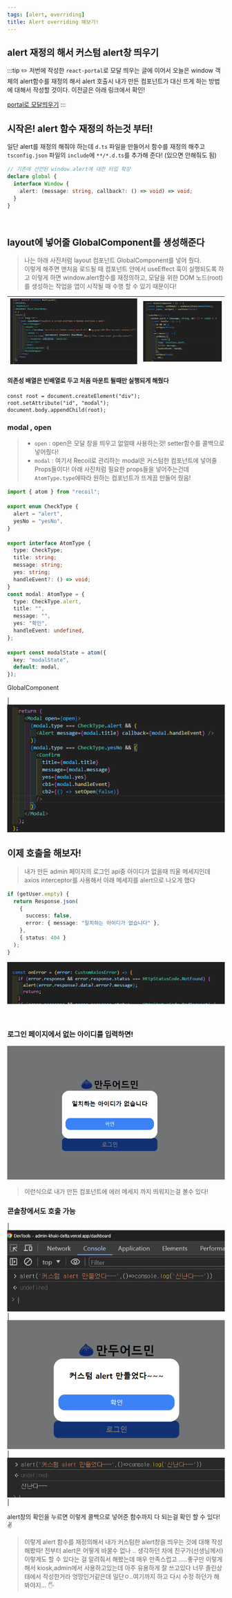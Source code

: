 ```yaml
---
tags: [alert, overriding]
title: Alert overriding 해보기!
---
```


## alert 재정의 해서 커스텀 alert창 띄우기

:::tip ✏️
저번에 작성한 `react-portal`로 모달 띄우는 글에 이어서 오늘은 window 객체의 alert함수를 재정의 해서 alert 호출시 내가 만든 컴포넌트가 대신 뜨게 하는 방법에 대해서 작성할 것이다. 이전글은 아래 링크에서 확인!

[portal로 모달띄우기](/docs/공책/Portal.md)
:::

## 시작은! alert 함수 재정의 하는것 부터!

일단 alert를 재정의 해줘야 하는데 `d.ts` 파일을 만들어서 함수를 재정의 해주고 `tsconfig.json` 파일의 `include`에 `**/*.d.ts`를 추가해 준다! (있으면 안해줘도 됨)

```ts title=".d.ts"
// 기존에 선언된 window.alert에 대한 타입 확장
declare global {
  interface Window {
    alert: (message: string, callback?: () => void) => void;
  }
}
```

<br />

## layout에 넣어줄 GlobalComponent를 생성해준다

> 나는 아래 사진처럼 layout 컴포넌트 GlobalComponent를 넣어 줬다. <br />
> 이렇게 해주면 맨처음 로드될 때 컴포넌트 안에서 useEffect 훅이 실행되도록 하고 이렇게 하면 window.alert함수를 재정의하고, 모달을 위한 DOM 노드(root)를 생성하는 작업을 앱이 시작될 때 수행 할 수 있기 때문이다!

| ![alt text](./img/alert.png) | ![alt text](./img/alert1.png) |
| ---------------------------- | ----------------------------- |

#### 의존성 배열은 빈배열로 두고 처음 마운트 될때만 실행되게 해줬다

```tsx title='globalComponent의 useEffect안에서 root 만드는 방법'
const root = document.createElement("div");
root.setAttribute("id", "modal");
document.body.appendChild(root);
```

### modal , open

> - `open` : open은 모달 창을 띄우고 없얼때 사용하는것! setter함수를 콜백으로 넣어줬다!
> - `modal` : 여기서 Recoil로 관리하는 modal은 커스텀한 컴포넌트에 넣어줄 Props들이다! 아래 사진처럼 필요한 props들을 넣어주는건데 `AtomType.type`에따라 원하는 컴포넌트가 뜨게끔 만들어 줬음!
>   <br />

```ts title='atom.ts'
import { atom } from "recoil";

export enum CheckType {
  alert = "alert",
  yesNo = "yesNo",
}

export interface AtomType {
  type: CheckType;
  title: string;
  message: string;
  yes: string;
  handleEvent?: () => void;
}
const modal: AtomType = {
  type: CheckType.alert,
  title: "",
  message: "",
  yes: "확인",
  handleEvent: undefined,
};

export const modalState = atom({
  key: "modalState",
  default: modal,
});
```

GlobalComponent

| ![alt text](./img/alert2.png)

## 이제 호출을 해보자!

> 내가 만든 admin 페이지의 로그인 api중 아이디가 없을때 띄울 메세지인데 axios interceptor를 사용해서 아래 메세지를 alert으로 나오게 했다

```ts
if (getUser.empty) {
  return Response.json(
    {
      success: false,
      error: { message: "일치하는 아이디가 없습니다" },
    },
    { status: 404 }
  );
}
```

![alt text](./img/alert3.png)

  <br />

### 로그인 페이지에서 없는 아이디를 입력하면!

![alt text](./img/alert4.png)

> 이런식으로 내가 만든 컴포넌트에 에러 메세지 까지 띄워지는걸 볼수 있다!

### 콘솔창에서도 호출 가능

| ![alt text](./img/alert5.png) | ![alt text](./img/alert6.png) | ![alt text](./img/alert7.png) |

alert창의 확인을 누르면 이렇게 콜백으로 넣어준 함수까지 다 되는걸 확인 할 수 있다!✌️

> 이렇게 alert 함수를 재정의해서 내가 커스텀한 alert창을 띄우는 것에 대해 작성해봤따! 전부터 alert은 어떻게 바꿀수 없나 .. 생각하던 차에 친구가(선생님께서)이렇게도 할 수 있다는 걸 알려줘서 해봤는데 매우 만족스럽고 .....좋구만 이렇게 해서 kiosk,admin에서 사용하고있는데 아주 유용하게 잘 쓰고있다 너무 졸린상태에서 작성한거라 엉망인거같은데 일단ㅇ..여기까지 하고 다시 수정 하던가 해봐야지... 🖐️
